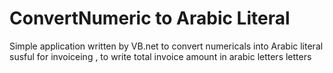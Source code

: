 # ConvertNumeric to Arabic Literal
Simple application written by VB.net  to convert numericals into Arabic literal 
susful for invoiceing , to write total invoice amount in arabic letters letters 

